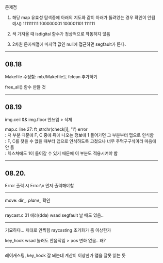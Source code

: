 문제점

1. 해당 map 유효성 탐색중에 아래의 지도와 같이 아래가 뚫려있는 경우 확인이 안됨
예시)
111111111
100000001
100001101
111111

2. 색 가져올 때 isdigital 함수가 정상적으로 작동하지 않음

3. 2차원 문자배열에 마지막 값인 null에 접근하면 segfault가 뜬다.

------------------------------------------------------

## 08.18

Makefile 수정함: mlx/Makefile도 fclean 추가하기

free_all() 함수 만들 것

------------------------------------------------------

## 08.19

img.ceil && img.floor 안쓰임 > 삭제

map.c line 27: ft_strchr(check[i], '1') error<br />
: 저 부분 때문에 F, C 중에 뒤에 나오는 정보에 1 들어가면 그 부분부터 맵으로 인식함<br />
: F, C를 찾을 수 없을 때부터 맵으로 인식하도록 고쳤으나 너무 주먹구구식이라 마음에 안 듦<br />
: 텍스쳐에도 1이 들어갈 수 있기 때문에 이 부분도 적용시켜야 함<br />

---

## 08.20.

Error 출력 시 Error\n 먼저 출력해야함

---

move: dir_*, plane_* 확인

---

raycast.c 31 에러(dda)
wsad segfault 날 때도 있음..

---

기묘하다...
제대로 안찍힘
raycasting 초기화가 좀 이상한가

key_hook wsad 눌러도 안움직임 > pos 변화 없음.. 왜?

---

레이캐스팅, key_hook 잘 돼는데 계산이 이상한가 맵을 잘못 읽는 듯
